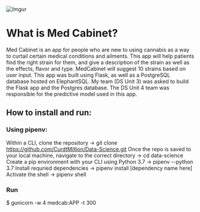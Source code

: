 ![Imgur](https://i.imgur.com/Lp5ehld.png)
# What is Med Cabinet?

Med Cabinet is an app for people who are new to using cannabis as a way to curtail certain medical conditions
and ailments.  This app will help patients find the right strain for them, and give a description of the strain as well as 
the effects, flavor and type. MedCabinet will suggest 10 strains based on user input. This app was built using Flask, as well 
as a PostgreSQL database hosted on ElephantSQL. My team (DS Unit 3) was asked to build the Flask app and the Postgres database. 
The DS Unit 4 team was responsible for the predictive model used in this app.

## How to install and run:

### Using pipenv:
Within a CLI, clone the repository -> git clone https://github.com/CurdtMillion/Data-Science.git
Once the repo is saved to your local machine, navigate to the correct directory -> cd data-science 
Create a pip environment with your CLI using Python 3.7 -> pipenv --python 3.7
Install requried dependencies -> pipenv install [dependency name here]
Activate the shell -> pipenv shell

### Run
$ gunicorn -w 4 medcab:APP -t 300